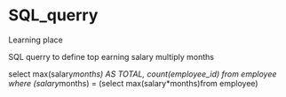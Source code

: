 # SQL_querry
Learning place 

SQL querry to define top earning salary multiply months 

select max(salary*months) AS TOTAL, count(employee_id) from employee where (salary*months) = (select max(salary*months)from employee)
